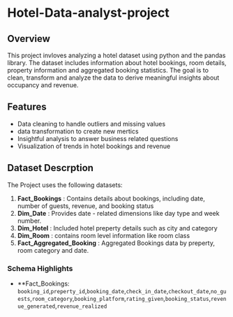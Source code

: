 # Hotel-Data-analyst-project

## Overview 
This project invloves analyzing a hotel dataset using python and the pandas library. The dataset includes information about hotel bookings, room details, property information and aggregated booking statistics. The goal is to clean, transform and analyze the data to derive meaningful insights about occupancy and revenue. 

## Features 
- Data cleaning to handle outliers and missing values
- data transformation to create new mertics
- Insightful analysis to answer business related questions
- Visualization of trends in hotel bookings and revenue

## Dataset Descrption 
The Project uses the following datasets:
1. **Fact_Bookings** :  Contains details about bookings, including date, number of guests, revenue, and booking status
2. **Dim_Date** : Provides date - related dimensions like day type and week number.
3. **Dim_Hotel** : Included hotel preperty details such as city and category
4. **Dim_Room** : contains room level information like room class
5. **Fact_Aggregated_Booking** : Aggregated Bookings data by preperty, room category and date.

### **Schema Highlights**
- **Fact_Bookings:
`booking_id`,`preperty_id`,`booking_date`,`check_in_date`,`checkout_date`,`no_guests`,`room_category`,`booking_platform`,`rating_given`,`booking_status`,`revenue_generated`,`revenue_realized`
